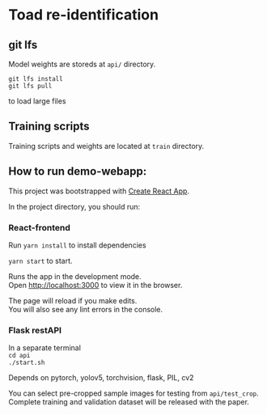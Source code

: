 # Toad re-identification

## git lfs

Model weights are storeds at `api/` directory.

`git lfs install`  
`git lfs pull`

to load large files

## Training scripts

Training scripts and weights are located at `train` directory.

## How to run demo-webapp:

This project was bootstrapped with [Create React App](https://github.com/facebook/create-react-app).

In the project directory, you should run:

### React-frontend
Run `yarn install` to install dependencies

`yarn start` to start.

Runs the app in the development mode.\
Open [http://localhost:3000](http://localhost:3000) to view it in the browser.

The page will reload if you make edits.\
You will also see any lint errors in the console.

### Flask restAPI

In a separate terminal  
`cd api`  
`./start.sh`

Depends on pytorch, yolov5, torchvision, flask, PIL, cv2

You can select pre-cropped sample images for testing from `api/test_crop`. Complete training and validation dataset will be released with the paper.
